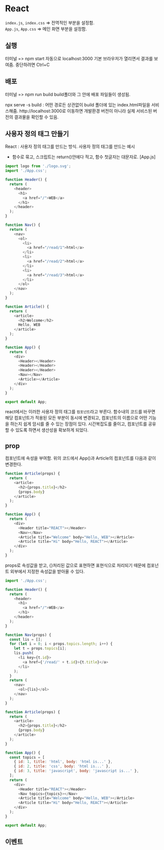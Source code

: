 # React

` index.js `, ` index.css ` => 전역적인 부분을 설정함. <br>
` App.js `, ` App.css ` => 메인 화면 부분을 설정함.


## 실행
터미널 => npm start
자동으로 localhost:3000 기본 브라우저가 열리면서 결과를 보여줌.
중단하려면 Ctrl+C

## 배포
터미널 => npm run build
build폴더와 그 안에 배포 파일들이 생성됨.

npx serve -s build : 어떤 경로든 상관없이 build 폴더에 있는 index.html파일을 서비스해줌.
http://localhost:3000로 이동하면 개발환경 버전이 아니라 실제 서비스된 버전의 결과물을 확인할 수 있음.


## 사용자 정의 태그 만들기

React : 사용자 정의 태그를 만드는 방식.
사용자 정의 태그를 만드는 예시
* 함수로 묶고, 스크립트는 return()안에다 적고, 함수 첫글자는 대문자로.
[App.js]
```javascript
import logo from './logo.svg';
import './App.css';

function Header() {
  return (
    <header>
      <h1>
        <a href="/">WEB</a>
      </h1>
    </header>
  );
}

function Nav() {
  return (
    <nav>
      <ol>
        <li>
          <a href="/read/1">html</a>
        </li>
        <li>
          <a href="/read/2">html</a>
        </li>
        <li>
          <a href="/read/3">html</a>
        </li>
      </ol>
    </nav>
  );
}

function Article() {
  return (
    <article>
      <h2>Welcome</h2>
      Hello, WEB
    </article>
  );
}

function App() {
  return (
    <div>
      <Header></Header>
      <Header></Header>
      <Header></Header>
      <Nav></Nav>
      <Article></Article>
    </div>
  );
}

export default App;

```
react에서는 이러한 사용자 정의 태그를 ` 컴포넌트 `라고 부른다.
함수내의 코드를 바꾸면 해당 컴포넌트가 적용된 모든 부분이 동시에 변경되고,
컴포넌트의 이름으로 어떤 기능을 하는지 쉽게 암시를 줄 수 있는 장점이 있다.
시간복잡도를 줄이고, 컴포넌트를 공유할 수 있도록 하면서 생산성을 확보하게 되었다.


## prop
컴포넌트에 속성을 부여함.
위의 코드에서 App()과 Article의 컴포넌트를 다음과 같이 변경한다.
```javascript
function Article(props) {
  return (
    <article>
      <h2>{props.title}</h2>
      {props.body}
    </article>
  );
}

function App() {
  return (
    <div>
      <Header title="REACT"></Header>
      <Nav></Nav>
      <Article title="Welcome" body="Hello, WEB"></Article>
      <Article title="Hi" body="Hello, REACT"></Article>
    </div>
  );
}
```
props로 속성값을 받고, {}처리된 값으로 표현하면 표현식으로 처리되기 때문에
컴포넌트 외부에서 지정한 속성값을 받아올 수 있다.

```javascript
import './App.css';

function Header() {
  return (
    <header>
      <h1>
        <a href="/">WEB</a>
      </h1>
    </header>
  );
}

function Nav(props) {
  const lis = [];
  for (let i = 0; i < props.topics.length; i++) {
    let t = props.topics[i];
    lis.push(
      <li key={t.id}>
        <a href={'/read/' + t.id}>{t.title}</a>
      </li>
    );
  }
  return (
    <nav>
      <ol>{lis}</ol>
    </nav>
  );
}

function Article(props) {
  return (
    <article>
      <h2>{props.title}</h2>
      {props.body}
    </article>
  );
}

function App() {
  const topics = [
    { id: 1, title: 'html', body: 'html is...' },
    { id: 2, title: 'css', body: 'html is...' },
    { id: 3, title: 'javascript', body: 'javascript is...' },
  ];
  return (
    <div>
      <Header title="REACT"></Header>
      <Nav topics={topics}></Nav>
      <Article title="Welcome" body="Hello, WEB"></Article>
      <Article title="Hi" body="Hello, REACT"></Article>
    </div>
  );
}

export default App;
```

## 이벤트


